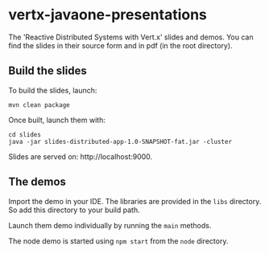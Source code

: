 # vertx-javaone-presentations

The 'Reactive Distributed Systems with Vert.x' slides and demos. You can find the slides in their source form and in pdf (in the root directory).

## Build the slides

To build the slides, launch:

```
mvn clean package
```

Once built, launch them with:

```
cd slides
java -jar slides-distributed-app-1.0-SNAPSHOT-fat.jar -cluster
```

Slides are served on: http://localhost:9000.

## The demos

Import the demo in your IDE. The libraries are provided in the `libs` directory. So add this directory to your build path.

Launch them demo individually by running the `main` methods.

The node demo is started using `npm start` from the `node` directory.
